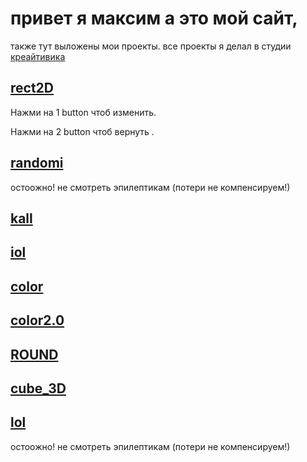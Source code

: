 # привет я максим а это мой сайт,
также тут выложены мои проекты.
 все проекты я делал в студии 
 [креайтивика]( https://creitivika.ru/ "Я ссылка") 

 

## [rect2D](https://maxim00000maxim.github.io/rect2D/ "Я ссылка")

 Нажми на 1 button чтоб изменить.

 Нажми на 2 button чтоб вернуть .


## [randomi](https://maxim00000maxim.github.io/randomi/ "Я ссылка")
остоожно! не смотреть эпилептикам (потери не компенсируем!)

## [kall](https://maxim00000maxim.github.io/kall/ "Я ссылка")

## [iol](https://maxim00000maxim.github.io/lio/ "А я секкрет")

## [color](https://maxim00000maxim.github.io/color/ "Я ссылка")

## [color2.0]( https://maxim00000maxim.github.io/color2.0/ "Я ссылка")

## [ROUND]( https://maxim00000maxim.github.io/ROUND/ "Я ссылка")

## [cube_3D]( https://maxim00000maxim.github.io/cube_3D/ "Я ссылка")

## [lol]( https://maxim00000maxim.github.io/lol/ "Я ссылка")
остоожно! не смотреть эпилептикам (потери не компенсируем!)
